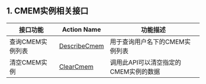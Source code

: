 ## 1. CMEM实例相关接口

| 接口功能 | Action Name | 功能描述 |
|---------|---------|---------|
| 查询CMEM实例列表 | [DescribeCmem](http://tce.fsphere.cn/doc/api/261/%E6%9F%A5%E8%AF%A2CMEM%E5%AE%9E%E4%BE%8B%E5%88%97%E8%A1%A8) | 用于查询用户名下的CMEM实例列表|
| 清空CMEM实例 | [ClearCmem](http://tce.fsphere.cn/doc/api/261/%E6%B8%85%E7%A9%BACMEM%E5%AE%9E%E4%BE%8B) | 调用此API可以清空指定的CMEM实例的数据|
